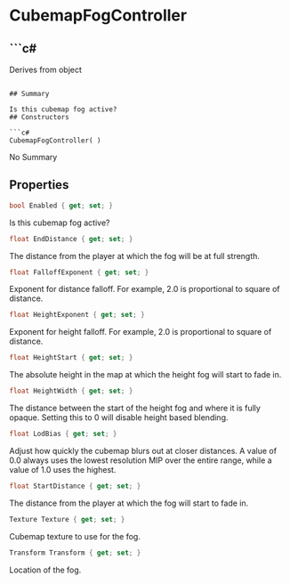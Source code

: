 # CubemapFogController

## ```c#
Derives from object
```

## Summary

Is this cubemap fog active?
## Constructors

```c#
CubemapFogController( ) 
```
No Summary
## Properties

```c#
bool Enabled { get; set; } 
```
Is this cubemap fog active?
```c#
float EndDistance { get; set; } 
```
The distance from the player at which the fog will be at full strength.
```c#
float FalloffExponent { get; set; } 
```
Exponent for distance falloff. For example, 2.0 is proportional to square of distance.
```c#
float HeightExponent { get; set; } 
```
Exponent for height falloff. For example, 2.0 is proportional to square of distance.
```c#
float HeightStart { get; set; } 
```
The absolute height in the map at which the height fog will start to fade in.
```c#
float HeightWidth { get; set; } 
```
The distance between the start of the height fog and where it is fully opaque. Setting this to 0 will disable height based blending.
```c#
float LodBias { get; set; } 
```
Adjust how quickly the cubemap blurs out at closer distances. A value of 0.0 always uses the lowest resolution MIP over the entire range, while a value of 1.0 uses the highest.
```c#
float StartDistance { get; set; } 
```
The distance from the player at which the fog will start to fade in.
```c#
Texture Texture { get; set; } 
```
Cubemap texture to use for the fog.
```c#
Transform Transform { get; set; } 
```
Location of the fog.
